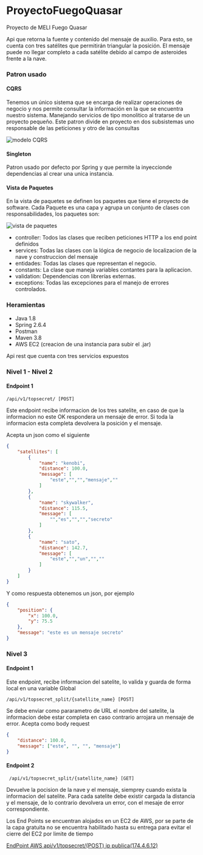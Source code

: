 # ProyectoFuegoQuasar
Proyecto de MELI Fuego Quasar

Api que retorna la fuente y contenido del mensaje de auxilio. Para esto, 
se cuenta con tres satélites que permitirán triangular la posición.
El mensaje puede no llegar completo a cada satélite debido al campo de asteroides frente a la nave.

### Patron usado
#### CQRS 
Tenemos un único sistema que se encarga de realizar operaciones de negocio y nos permite consultar la información en la que se encuentra nuestro sistema. Manejando servicios de tipo monolitico al tratarse de un proyecto pequeño.
Este patron divide en proyecto en dos subsistemas uno responsable de las peticiones y otro de las consultas 

![modelo CQRS](https://miro.medium.com/v2/resize:fit:720/format:webp/1*QF4XnD2Zhmv_K-85SOtPIA.png)

#### Singleton 
Patron usado por defecto por Spring y que permite la inyeccionde dependencias al crear una unica instancia.

#### Vista de Paquetes
En la vista de paquetes se definen los paquetes que tiene el proyecto de software. Cada Paquete es una capa y agrupa un conjunto de clases con responsabilidades, los paquetes son:

![vista de paquetes]()

- controller: Todos las clases que reciben peticiones HTTP a los end point definidos
- services: Todas las clases con la lógica de negocio de localizacion de la nave y construccion del mensaje
- entidades: Todas las clases que representan el negocio.
- constants: La clase que maneja variables contantes para la aplicacion.
- validation: Dependencias con librerías externas.
- exceptions: Todas las excepciones para el manejo de errores controlados.

### Heramientas
- Java 1.8
- Spring 2.6.4
- Postman
- Maven 3.8
- AWS EC2 (creacion de una instancia para subir el .jar)

Api rest que cuenta con tres servicios expuestos

### Nivel 1 - Nivel 2

#### Endpoint 1
```shell
/api/v1/topsecret/ [POST]
```
Este endpoint recibe informacion de los tres satelite, en caso de que la informacion no este OK respondera un mensaje de error.
Si toda la informacion esta completa devolvera la posición y el mensaje.

Acepta un json como el siguiente
```json
{
    "satellites": [
        {
            "name": "kenobi",
            "distance": 100.0,
            "message": [
                "este","","","mensaje",""
            ]
        },
        {
            "name": "skywalker",
            "distance": 115.5,
            "message": [
                "","es","","","secreto"
            ]
        },
        {
            "name": "sato",
            "distance": 142.7,
            "message": [
                "este","","un","",""
            ]
        }
    ]
}
```
Y como respuesta obtenemos un json, por ejemplo
```json
{
    "position": {
        "x": 100.0,
        "y": 75.5
    },
    "message": "este es un mensaje secreto"
}
```
### Nivel 3

#### Endpoint 1
Este endpoint, recibe informacion del satelite, lo valida y guarda de forma local en una variable Global
```shell
/api/v1/topsecret_split/{satellite_name} [POST]
```
Se debe enviar como pararametro de URL el nombre del satelite, la informacion debe estar completa en caso contrario arrojara un mensaje de error.
Acepta como body request

```json
{
    "distance": 100.0,
    "message": ["este", "", "", "mensaje"]
}
```
#### Endpoint 2

```shell
 /api/v1/topsecret_split/{satellite_name} [GET]
```
Devuelve la pocision de la nave y el mensaje, siemprey cuando exista la informacion del satelite.
Para cada satelite debe existir cargada la distancia y el mensaje, de lo contrario devolvera un error, con el mesaje de error correspondiente.

Los End Points se encuentran alojados en un EC2 de AWS, por se parte de la capa gratuita no se encuentra habilitado hasta su entrega para evitar el cierre del EC2 por limite de tiempo

[EndPoint AWS api/v1/topsecret/(POST) ip publica(174.4.6.12)](18.118.144.60:8080/api/v1/topsecret/)

